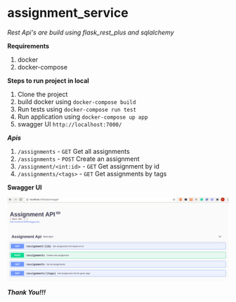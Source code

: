 # assignment_service

*Rest Api's are build using flask_rest_plus and sqlalchemy*

**Requirements**

1. docker
2. docker-compose

**Steps to run project in local**

1. Clone the project
2. build docker using ```docker-compose build```
3. Run tests using ```docker-compose run test```
4. Run application using ```docker-compose up app```
5. swagger UI ```http://localhost:7000/```

***Apis***

1. ```/assignments``` - ```GET``` Get all assignments
2. ```/assignments``` - ```POST``` Create an assignment
3. ```/assignment/<int:id>``` - ```GET``` Get assignment by id
4. ```/assignments/<tags>``` - ```GET``` Get assignments by tags

**Swagger UI**

![](src/app/images/swagger_ui.png)

***Thank You!!!***
